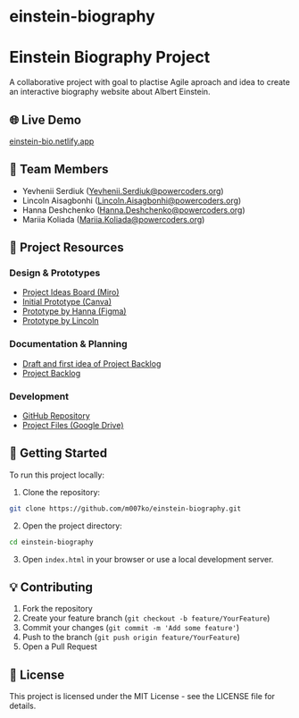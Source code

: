 # einstein-biography
# Einstein Biography Project

A collaborative project with goal to plactise Agile aproach and idea to create an interactive biography website about Albert Einstein.

## 🌐 Live Demo
[einstein-bio.netlify.app](https://einstein-bio.netlify.app/)

## 👥 Team Members
- Yevhenii Serdiuk (Yevhenii.Serdiuk@powercoders.org)
- Lincoln Aisagbonhi (Lincoln.Aisagbonhi@powercoders.org)
- Hanna Deshchenko (Hanna.Deshchenko@powercoders.org)
- Mariia Koliada (Mariia.Koliada@powercoders.org)

## 📝 Project Resources

### Design & Prototypes
- [Project Ideas Board (Miro)](https://miro.com/app/board/uXjVLFpS7uY=/)
- [Initial Prototype (Canva)](https://www.canva.com/design/DAGWcfcZ-hY/ChzX7y9i9GytzMPMu-vLTg/edit)
- [Prototype by Hanna (Figma)](https://www.figma.com/proto/ToNNNV6E6iBY0YBieilXon/Figma-basics?node-id=601-11&t=Fhbdo8RoUd2iq7dI-1)
- [Prototype by Lincoln](https://amlincoln.netlify.app/)


### Documentation & Planning
- [Draft and first idea of Project Backlog](https://docs.google.com/spreadsheets/d/1iLM_SvXh4B5W689T5BCKahEi10LeMCw-mEh8Ndyfa8U/edit?gid=0)
- [Project Backlog](https://github.com/users/m007ko/projects/1/settings/access)

### Development
- [GitHub Repository](https://github.com/m007ko/einstein-biography)
- [Project Files (Google Drive)](https://drive.google.com/drive/folders/1Zh2EJ3KExo3p6I1VVNXXYpAr5af5-GUn)

## 🚀 Getting Started
To run this project locally:

1. Clone the repository:
```bash
git clone https://github.com/m007ko/einstein-biography.git
```

2. Open the project directory:
```bash
cd einstein-biography
```

3. Open `index.html` in your browser or use a local development server.

## 💡 Contributing
1. Fork the repository
2. Create your feature branch (`git checkout -b feature/YourFeature`)
3. Commit your changes (`git commit -m 'Add some feature'`)
4. Push to the branch (`git push origin feature/YourFeature`)
5. Open a Pull Request

## 📄 License
This project is licensed under the MIT License - see the LICENSE file for details.

